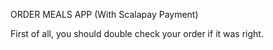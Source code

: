ORDER MEALS APP (With Scalapay Payment)

First of all, you should double check your order if it was right.
